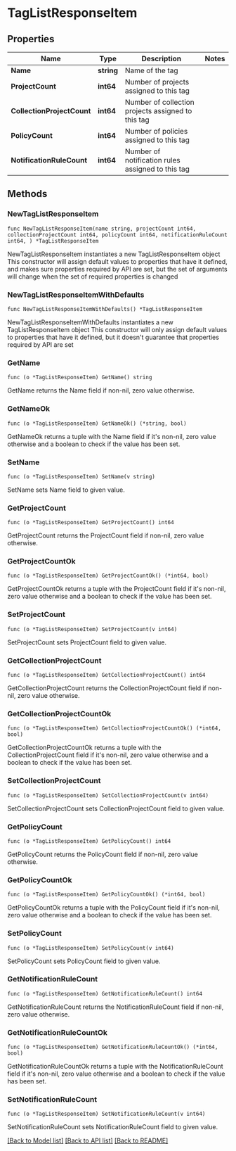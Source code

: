 # TagListResponseItem

## Properties

Name | Type | Description | Notes
------------ | ------------- | ------------- | -------------
**Name** | **string** | Name of the tag | 
**ProjectCount** | **int64** | Number of projects assigned to this tag | 
**CollectionProjectCount** | **int64** | Number of collection projects assigned to this tag | 
**PolicyCount** | **int64** | Number of policies assigned to this tag | 
**NotificationRuleCount** | **int64** | Number of notification rules assigned to this tag | 

## Methods

### NewTagListResponseItem

`func NewTagListResponseItem(name string, projectCount int64, collectionProjectCount int64, policyCount int64, notificationRuleCount int64, ) *TagListResponseItem`

NewTagListResponseItem instantiates a new TagListResponseItem object
This constructor will assign default values to properties that have it defined,
and makes sure properties required by API are set, but the set of arguments
will change when the set of required properties is changed

### NewTagListResponseItemWithDefaults

`func NewTagListResponseItemWithDefaults() *TagListResponseItem`

NewTagListResponseItemWithDefaults instantiates a new TagListResponseItem object
This constructor will only assign default values to properties that have it defined,
but it doesn't guarantee that properties required by API are set

### GetName

`func (o *TagListResponseItem) GetName() string`

GetName returns the Name field if non-nil, zero value otherwise.

### GetNameOk

`func (o *TagListResponseItem) GetNameOk() (*string, bool)`

GetNameOk returns a tuple with the Name field if it's non-nil, zero value otherwise
and a boolean to check if the value has been set.

### SetName

`func (o *TagListResponseItem) SetName(v string)`

SetName sets Name field to given value.


### GetProjectCount

`func (o *TagListResponseItem) GetProjectCount() int64`

GetProjectCount returns the ProjectCount field if non-nil, zero value otherwise.

### GetProjectCountOk

`func (o *TagListResponseItem) GetProjectCountOk() (*int64, bool)`

GetProjectCountOk returns a tuple with the ProjectCount field if it's non-nil, zero value otherwise
and a boolean to check if the value has been set.

### SetProjectCount

`func (o *TagListResponseItem) SetProjectCount(v int64)`

SetProjectCount sets ProjectCount field to given value.


### GetCollectionProjectCount

`func (o *TagListResponseItem) GetCollectionProjectCount() int64`

GetCollectionProjectCount returns the CollectionProjectCount field if non-nil, zero value otherwise.

### GetCollectionProjectCountOk

`func (o *TagListResponseItem) GetCollectionProjectCountOk() (*int64, bool)`

GetCollectionProjectCountOk returns a tuple with the CollectionProjectCount field if it's non-nil, zero value otherwise
and a boolean to check if the value has been set.

### SetCollectionProjectCount

`func (o *TagListResponseItem) SetCollectionProjectCount(v int64)`

SetCollectionProjectCount sets CollectionProjectCount field to given value.


### GetPolicyCount

`func (o *TagListResponseItem) GetPolicyCount() int64`

GetPolicyCount returns the PolicyCount field if non-nil, zero value otherwise.

### GetPolicyCountOk

`func (o *TagListResponseItem) GetPolicyCountOk() (*int64, bool)`

GetPolicyCountOk returns a tuple with the PolicyCount field if it's non-nil, zero value otherwise
and a boolean to check if the value has been set.

### SetPolicyCount

`func (o *TagListResponseItem) SetPolicyCount(v int64)`

SetPolicyCount sets PolicyCount field to given value.


### GetNotificationRuleCount

`func (o *TagListResponseItem) GetNotificationRuleCount() int64`

GetNotificationRuleCount returns the NotificationRuleCount field if non-nil, zero value otherwise.

### GetNotificationRuleCountOk

`func (o *TagListResponseItem) GetNotificationRuleCountOk() (*int64, bool)`

GetNotificationRuleCountOk returns a tuple with the NotificationRuleCount field if it's non-nil, zero value otherwise
and a boolean to check if the value has been set.

### SetNotificationRuleCount

`func (o *TagListResponseItem) SetNotificationRuleCount(v int64)`

SetNotificationRuleCount sets NotificationRuleCount field to given value.



[[Back to Model list]](../README.md#documentation-for-models) [[Back to API list]](../README.md#documentation-for-api-endpoints) [[Back to README]](../README.md)


